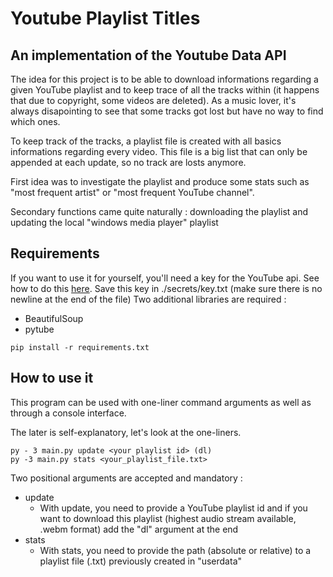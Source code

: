 # Youtube Playlist Titles
## An implementation of the Youtube Data API

The idea for this project is to be able to download informations regarding a given YouTube playlist and to keep trace of all the tracks within (it happens that due to copyright, some videos are deleted). As a music lover, it's always disapointing to see that some tracks got lost but have no way to find which ones.

To keep track of the tracks, a playlist file is created with all basics informations regarding every video. This file is a big list that can only be appended at each update, so no track are losts anymore.

First idea was to investigate the playlist and produce some stats such as "most frequent artist" or "most frequent YouTube channel".

Secondary functions came quite naturally : downloading the playlist and updating the local "windows media player" playlist

## Requirements

If you want to use it for yourself, you'll need a key for the YouTube api. See how to do this [here](https://developers.google.com/youtube/v3/getting-started).
Save this key in ./secrets/key.txt (make sure there is no newline at the end of the file)
Two additional libraries are required :
- BeautifulSoup
- pytube

`pip install -r requirements.txt`

## How to use it

This program can be used with one-liner command arguments as well as through a console interface.

The later is self-explanatory, let's look at the one-liners.

```
py - 3 main.py update <your playlist id> (dl)
py -3 main.py stats <your_playlist_file.txt>
```

Two positional arguments are accepted and mandatory :
- update
  - With update, you need to provide a YouTube playlist id and if you want to download this playlist (highest audio stream available, .webm format) add the "dl" argument at the end
- stats
  - With stats, you need to provide the path (absolute or relative) to a playlist file (.txt) previously created in "userdata"